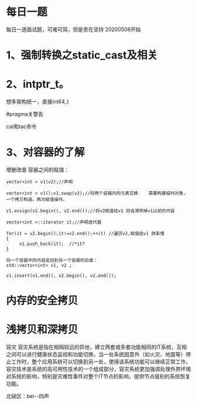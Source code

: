 # 每日一题

每日一道面试题，可难可简，但是贵在坚持
20200508开始

# 1、强制转换之static_cast及相关



# 2、intptr_t。
想多架构统一，直接int64_t

#pragma关警告


cat和tac命令


# 3、对容器的了解
增删改查
容器之间的赋值：
```
vector<int > v1(v2);//声明
 
vector<int > v1();v1.swap(v2);//将两个容器内的元素交换    需要构建临时对象，一个拷贝构造，两次赋值操作。
 
v1.assign(v2.begin(), v2.end());//将v2赋值给v1 但会清除掉v1以前的内容
 
vector<int >::iterator it;//声明迭代器
 
for(it = v2.begin();it!=v2.end();++it) //遍历v2,赋值给v1 效率慢
{
     v1.push_back(it);  //*it?
}
 
将一个容器中的内容追加到另一个容器的后面：
std::vector<int> v1, v2 ;
 
v1.insert(v1.end(), v2.begin(), v2.end());
```


# 内存的安全拷贝

# 浅拷贝和深拷贝


容灾 
容灾系统是指在相隔较远的异地，建立两套或多套功能相同的IT系统，互相之间可以进行健康状态监视和功能切换，当一处系统因意外（如火灾、地震等）停止工作时，整个应用系统可以切换到另一处，使得该系统功能可以继续正常工作。容灾技术是系统的高可用性技术的一个组成部分，容灾系统更加强调处理外界环境对系统的影响，特别是灾难性事件对整个IT节点的影响，提供节点级别的系统恢复功能。


北碚区：bei--四声



